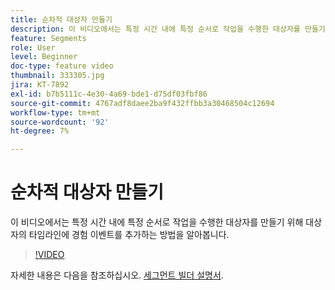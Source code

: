 ```yaml
---
title: 순차적 대상자 만들기
description: 이 비디오에서는 특정 시간 내에 특정 순서로 작업을 수행한 대상자를 만들기 위해 대상자의 타임라인에 경험 이벤트를 추가하는 방법을 알아봅니다.
feature: Segments
role: User
level: Beginner
doc-type: feature video
thumbnail: 333305.jpg
jira: KT-7892
exl-id: b7b5111c-4e30-4a69-bde1-d75df03fbf86
source-git-commit: 4767adf8daee2ba9f432ffbb3a30468504c12694
workflow-type: tm+mt
source-wordcount: '92'
ht-degree: 7%

---
```


# 순차적 대상자 만들기

이 비디오에서는 특정 시간 내에 특정 순서로 작업을 수행한 대상자를 만들기 위해 대상자의 타임라인에 경험 이벤트를 추가하는 방법을 알아봅니다.

>[!VIDEO](https://video.tv.adobe.com/v/333305/?quality=12&learn=on)

자세한 내용은 다음을 참조하십시오. [세그먼트 빌더 설명서](https://experienceleague.adobe.com/docs/experience-platform/segmentation/ui/segment-builder.html).
